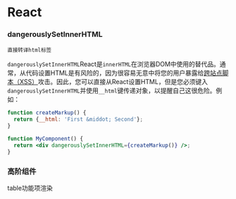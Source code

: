 # React

### dangerouslySetInnerHTML

`直接转译html标签`

`dangerouslySetInnerHTML`React是`innerHTML`在浏览器DOM中使用的替代品。通常，从代码设置HTML是有风险的，因为很容易无意中将您的用户暴露给[跨站点脚本（XSS）](https://en.wikipedia.org/wiki/Cross-site_scripting)攻击。因此，您可以直接从React设置HTML，但是您必须键入`dangerouslySetInnerHTML`并使用`__html`键传递对象，以提醒自己这很危险。例如：

```jsx
function createMarkup() {
  return {__html: 'First &middot; Second'};
}

function MyComponent() {
  return <div dangerouslySetInnerHTML={createMarkup()} />;
}
```

### 高阶组件

table功能项渲染

```js

```

